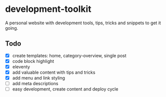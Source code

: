 # development-toolkit

A personal website with development tools, tips, tricks and snippets to get it going.

## Todo

- [x] create templates: home, category-overview, single post
- [x] code block highlight
- [x] eleventy
- [x] add valuable content with tips and tricks
- [x] add menu and link styling
- [ ] add meta descriptions
- [ ] easy development, create content and deploy cycle